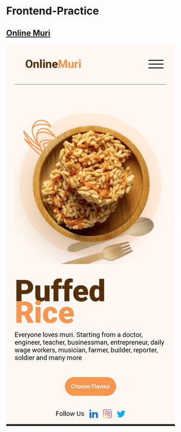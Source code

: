 # Frontend-Practice

## [Online Muri](https://online-muri.vercel.app/)


<img src="./images/IMG_20230205_203547.jpg" />
